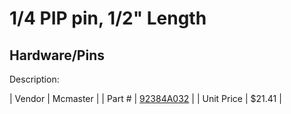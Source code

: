 # 1/4 PIP pin, 1/2" Length
## Hardware/Pins
Description: 	 

| Vendor | Mcmaster | 
| Part # | [92384A032](http://www.mcmaster.com/) | 
| Unit Price | $21.41 | 
